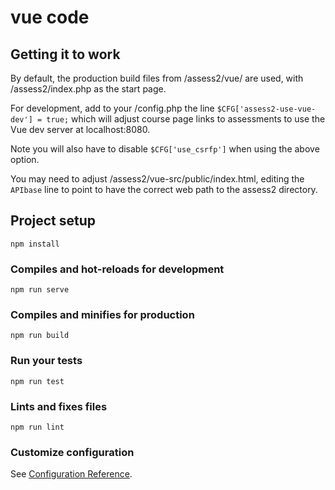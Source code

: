 # vue code

## Getting it to work

By default, the production build files from /assess2/vue/ are used, with
/assess2/index.php as the start page.

For development, add to your /config.php the line
`$CFG['assess2-use-vue-dev'] = true;`
which will adjust course page links to assessments to use the Vue dev
server at localhost:8080.

Note you will also have to disable `$CFG['use_csrfp']` when using the above
option.

You may need to adjust /assess2/vue-src/public/index.html, editing the
`APIbase` line to point to have the correct web path to the assess2 directory.

## Project setup
```
npm install
```

### Compiles and hot-reloads for development
```
npm run serve
```

### Compiles and minifies for production
```
npm run build
```

### Run your tests
```
npm run test
```

### Lints and fixes files
```
npm run lint
```

### Customize configuration
See [Configuration Reference](https://cli.vuejs.org/config/).
